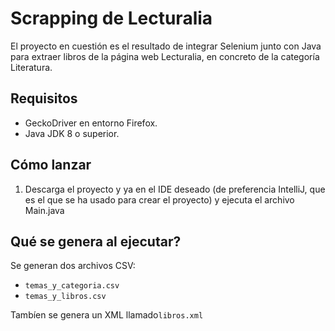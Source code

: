 # Scrapping de Lecturalia

El proyecto en cuestión es el resultado de integrar Selenium 
junto con Java para extraer libros de la página web Lecturalia, 
en concreto de la categoría Literatura.

## Requisitos

- GeckoDriver en entorno Firefox.
- Java JDK 8 o superior.

## Cómo lanzar 

1. Descarga el proyecto y ya en el IDE deseado (de preferencia IntelliJ, 
que es el que se ha usado para crear el proyecto) y ejecuta el archivo Main.java

## Qué se genera al ejecutar?

Se generan dos archivos CSV:
- `temas_y_categoria.csv` 
- `temas_y_libros.csv` 

Tambíen se genera un XML llamado`libros.xml` 
